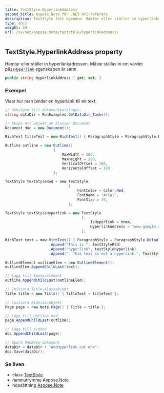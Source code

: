 ```yaml
---
title: TextStyle.HyperlinkAddress
second_title: Aspose.Note för .NET API-referens
description: TextStyle fast egendom. Hämtar eller ställer in hyperlänkadressen. Måste ställas in om värdet påIsHyperlink egenskapen är sann.
type: docs
weight: 60
url: /sv/net/aspose.note/textstyle/hyperlinkaddress/
---
```

## TextStyle.HyperlinkAddress property

Hämtar eller ställer in hyperlänkadressen. Måste ställas in om värdet på[`IsHyperlink`](../ishyperlink/) egenskapen är sann.

```csharp
public string HyperlinkAddress { get; set; }
```

### Exempel

Visar hur man binder en hyperlänk till en text.

```csharp
// Sökvägen till dokumentkatalogen.
string dataDir = RunExamples.GetDataDir_Tasks();

// Skapa ett objekt av klassen Document
Document doc = new Document();

RichText titleText = new RichText() { ParagraphStyle = ParagraphStyle.Default }.Append("Title!");

Outline outline = new Outline()
                      {
                          MaxWidth = 200,
                          MaxHeight = 200,
                          VerticalOffset = 100,
                          HorizontalOffset = 100
                      };

TextStyle textStyleRed = new TextStyle
                             {
                                 FontColor = Color.Red,
                                 FontName = "Arial",
                                 FontSize = 10,
                             };

TextStyle textStyleHyperlink = new TextStyle
                                   {
                                       IsHyperlink = true,
                                       HyperlinkAddress = "www.google.com"
                                   };

RichText text = new RichText() { ParagraphStyle = ParagraphStyle.Default }
                    .Append("This is ", textStyleRed)
                    .Append("hyperlink", textStyleHyperlink)
                    .Append(". This text is not a hyperlink.", TextStyle.Default);

OutlineElement outlineElem = new OutlineElement();
outlineElem.AppendChildLast(text);

// Lägg till konturelement
outline.AppendChildLast(outlineElem);

// Initiera Title-klassobjekt
Title title = new Title() { TitleText = titleText };

// Initiera Sidklassobjekt
Page page = new Note.Page() { Title = title };

// Lägg till Outline-nod
page.AppendChildLast(outline);

// Lägg till sidnod
doc.AppendChildLast(page);

// Spara OneNote-dokument
dataDir = dataDir + "AddHyperlink_out.one";
doc.Save(dataDir);
```

### Se även

* class [TextStyle](../)
* namnutrymme [Aspose.Note](../../textstyle/)
* hopsättning [Aspose.Note](../../../)


